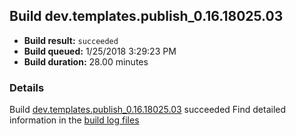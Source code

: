 ## Build dev.templates.publish_0.16.18025.03
- **Build result:** `succeeded`
- **Build queued:** 1/25/2018 3:29:23 PM
- **Build duration:** 28.00 minutes
### Details
Build [dev.templates.publish_0.16.18025.03](https://winappstudio.visualstudio.com/web/build.aspx?pcguid=a4ef43be-68ce-4195-a619-079b4d9834c2&builduri=vstfs%3a%2f%2f%2fBuild%2fBuild%2f24788) succeeded
Find detailed information in the [build log files](https://uwpctdiags.blob.core.windows.net/buildlogs/dev.templates.publish_0.16.18025.03_logs.zip)
